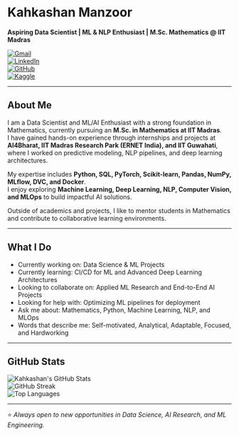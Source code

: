 # Kahkashan Manzoor  

**Aspiring Data Scientist | ML & NLP Enthusiast | M.Sc. Mathematics @ IIT Madras**  

[![Gmail](https://img.shields.io/badge/Gmail-D14836?style=flat&logo=gmail&logoColor=white)](mailto:kahkashanmanzoor06@gmail.com)  
[![LinkedIn](https://img.shields.io/badge/LinkedIn-0A66C2?style=flat&logo=linkedin&logoColor=white)](https://www.linkedin.com/in/kahkashan-manzoor-663384287/)  
[![GitHub](https://img.shields.io/badge/GitHub-181717?style=flat&logo=github&logoColor=white)](https://github.com/Kahkashan2708)  
[![Kaggle](https://img.shields.io/badge/Kaggle-20BEFF?style=flat&logo=kaggle&logoColor=white)](https://www.kaggle.com/kahkashanmanzoor)  

---

## About Me  
I am a Data Scientist and ML/AI Enthusiast with a strong foundation in Mathematics, currently pursuing an **M.Sc. in Mathematics at IIT Madras**.  
I have gained hands-on experience through internships and projects at **AI4Bharat, IIT Madras Research Park (ERNET India), and IIT Guwahati**, where I worked on predictive modeling, NLP pipelines, and deep learning architectures.  

My expertise includes **Python, SQL, PyTorch, Scikit-learn, Pandas, NumPy, MLflow, DVC, and Docker**.  
I enjoy exploring **Machine Learning, Deep Learning, NLP, Computer Vision, and MLOps** to build impactful AI solutions.  

Outside of academics and projects, I like to mentor students in Mathematics and contribute to collaborative learning environments.  

---

## What I Do  
-  Currently working on: Data Science & ML Projects 
-  Currently learning: CI/CD for ML and Advanced Deep Learning Architectures  
-  Looking to collaborate on: Applied ML Research and End-to-End AI Projects  
-  Looking for help with: Optimizing ML pipelines for deployment  
-  Ask me about: Mathematics, Python, Machine Learning, NLP, and MLOps  
-  Words that describe me: Self-motivated, Analytical, Adaptable, Focused, and Hardworking  

---

## GitHub Stats  

![Kahkashan's GitHub Stats](https://github-readme-stats.vercel.app/api?username=Kahkashan2708&show_icons=true&theme=radical)  
![GitHub Streak](https://streak-stats.demolab.com?user=Kahkashan2708&theme=radical)  
![Top Languages](https://github-readme-stats.vercel.app/api/top-langs/?username=Kahkashan2708&layout=compact&theme=radical)  

---

⭐ *Always open to new opportunities in Data Science, AI Research, and ML Engineering.*  
 

